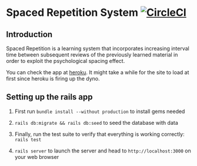 # Spaced Repetition System [![CircleCI](https://circleci.com/gh/NajibAdan/my-srs.svg?style=svg)](https://circleci.com/gh/NajibAdan/my-srs)

## Introduction

Spaced Repetition is a learning system that incorporates increasing interval time between
subsequent reviews of the previously learned material in order to exploit the psychological
spacing effect.

You can check the app at [heroku](https://mysrs.herokuapp.com). It might take a while for the site to load at first since heroku is firing up the dyno.

## Setting up the rails app

1. First run ```bundle install --without production``` to install gems needed

2. ```rails db:migrate && rails db:seed``` to seed the database with data

3. Finally, run the test suite to verify that everything is working correctly: ```rails test```

4. ```rails server``` to launch the server and head to ```http://localhost:3000``` on your web browser
